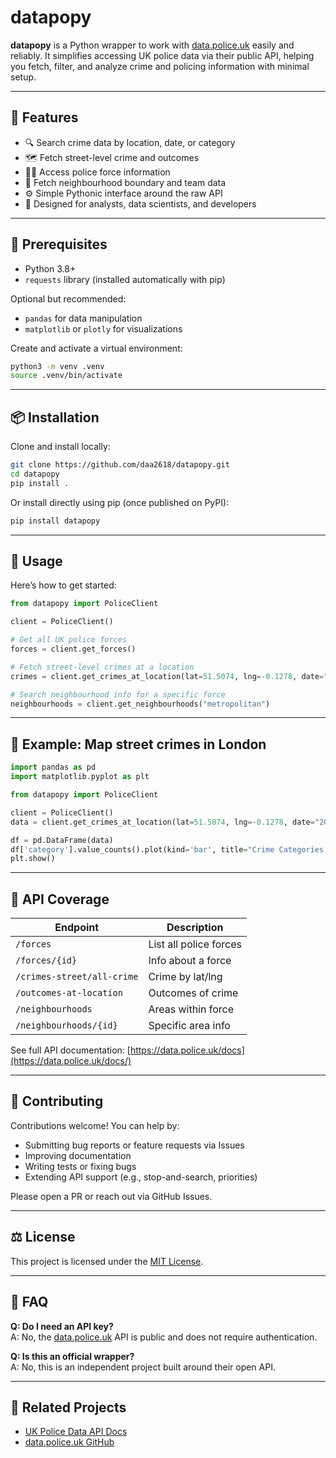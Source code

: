 # datapopy

**datapopy** is a Python wrapper to work with [data.police.uk](https://data.police.uk) easily and reliably. It simplifies accessing UK police data via their public API, helping you fetch, filter, and analyze crime and policing information with minimal setup.

---

## 🚀 Features

- 🔍 Search crime data by location, date, or category
- 🗺️ Fetch street-level crime and outcomes
- 🧑‍✈️ Access police force information
- 🧩 Fetch neighbourhood boundary and team data
- ⚙️ Simple Pythonic interface around the raw API
- 🧪 Designed for analysts, data scientists, and developers

---

## 🧪 Prerequisites

- Python 3.8+
- `requests` library (installed automatically with pip)

Optional but recommended:

- `pandas` for data manipulation
- `matplotlib` or `plotly` for visualizations

Create and activate a virtual environment:

```bash
python3 -m venv .venv
source .venv/bin/activate
```

---

## 📦 Installation

Clone and install locally:

```bash
git clone https://github.com/daa2618/datapopy.git
cd datapopy
pip install .
```

Or install directly using pip (once published on PyPI):

```bash
pip install datapopy
```

---

## 🎯 Usage

Here’s how to get started:

```python
from datapopy import PoliceClient

client = PoliceClient()

# Get all UK police forces
forces = client.get_forces()

# Fetch street-level crimes at a location
crimes = client.get_crimes_at_location(lat=51.5074, lng=-0.1278, date="2023-07")

# Search neighbourhood info for a specific force
neighbourhoods = client.get_neighbourhoods("metropolitan")
```

---

## 🧠 Example: Map street crimes in London

```python
import pandas as pd
import matplotlib.pyplot as plt

from datapopy import PoliceClient

client = PoliceClient()
data = client.get_crimes_at_location(lat=51.5074, lng=-0.1278, date="2023-06")

df = pd.DataFrame(data)
df['category'].value_counts().plot(kind='bar', title="Crime Categories in London")
plt.show()
```

---

## 🧪 API Coverage

| Endpoint | Description |
|----------|-------------|
| `/forces` | List all police forces |
| `/forces/{id}` | Info about a force |
| `/crimes-street/all-crime` | Crime by lat/lng |
| `/outcomes-at-location` | Outcomes of crime |
| `/neighbourhoods` | Areas within force |
| `/neighbourhoods/{id}` | Specific area info |

See full API documentation: [https://data.police.uk/docs](https://data.police.uk/docs/)

---

## 🧾 Contributing

Contributions welcome! You can help by:

- Submitting bug reports or feature requests via Issues
- Improving documentation
- Writing tests or fixing bugs
- Extending API support (e.g., stop-and-search, priorities)

Please open a PR or reach out via GitHub Issues.

---

## ⚖️ License

This project is licensed under the [MIT License](LICENSE).

---

## 🙋 FAQ

**Q: Do I need an API key?**  
A: No, the [data.police.uk](https://data.police.uk) API is public and does not require authentication.

**Q: Is this an official wrapper?**  
A: No, this is an independent project built around their open API.

---

## 🔗 Related Projects

- [UK Police Data API Docs](https://data.police.uk/docs/)
- [data.police.uk GitHub](https://github.com/ukhomeoffice/police-api)
